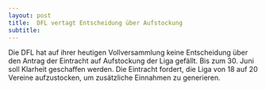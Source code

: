 ```yaml
---
layout: post
title:  DFL vertagt Entscheidung über Aufstockung
subtitle:  
---
```


Die DFL hat auf ihrer heutigen Vollversammlung keine Entscheidung über den Antrag der Eintracht auf Aufstockung der Liga gefällt. Bis zum 30. Juni soll Klarheit geschaffen werden. Die Eintracht fordert, die Liga von 18 auf 20 Vereine aufzustocken, um zusätzliche Einnahmen zu generieren.


